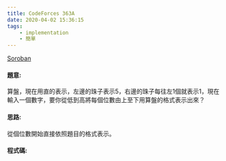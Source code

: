 ```yaml
---
title: CodeForces 363A
date: 2020-04-02 15:36:15
tags:
    - implementation
    - 簡單
---
```

[Soroban](https://codeforces.com/problemset/problem/363/A)


#### 題意:
算盤，現在用直的表示，左邊的珠子表示5，右邊的珠子每往左1個就表示1，現在輸入一個數字，要你從低到高將每個位數由上至下用算盤的格式表示出來？
<!-- more -->
#### 思路:
從個位數開始直接依照題目的格式表示。

#### 程式碼:
<script src="https://gist.github.com/Daviswww/0a787760d3ba4f0dfb1d8706b0a6b5b3.js"></script>